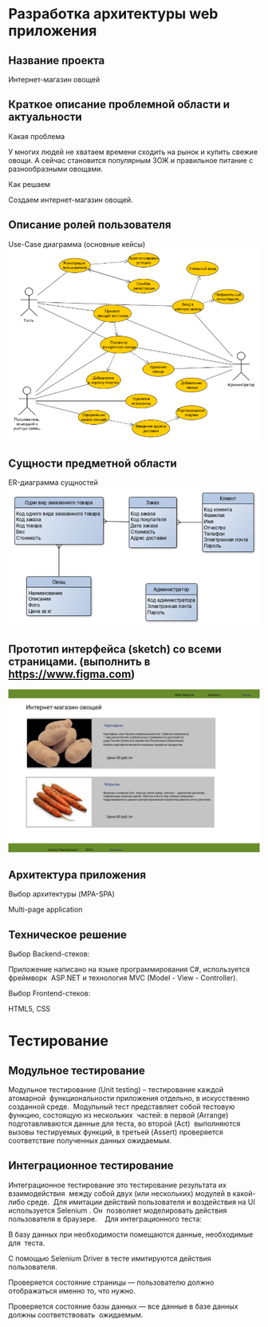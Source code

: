 # Разработка архитектуры web приложения #
## Название проекта ##
Интернет-магазин овощей

## Краткое описание проблемной области и актуальности ##
Какая проблема

У многих людей не хватаем времени сходить на рынок и купить свежие овощи. А сейчас становится популярным ЗОЖ и правильное питание с разнообразными овощами.

Как решаем

Создаем интернет-магазин овощей.

## Описание ролей пользователя ##
Use-Case диаграмма (основные кейсы)
![](use-case-diag.png)

## Сущности предметной области ##
ER-диаграмма сущностей
![](er-diag.png)

## Прототип интерфейса (sketch) со всеми страницами. (выполнить в  https://www.figma.com)  ##
![](figma_select_vegetable.png)

## Архитектура приложения ##
Выбор архитектуры (MPA-SPA)

Multi-page application

## Техническое решение ##
Выбор  Backend-стеков:

Приложение написано на языке программирования C#, используется фреймворк  ASP.NET и технология MVC (Model - View - Controller). 

Выбор  Frontend-стеков:

HTML5, CSS

# Тестирование #
## Модульное тестирование ##
Модульное тестирование (Unit testing) – тестирование каждой атомарной  функциональности приложения отдельно, в искусственно созданной среде. 
Модульный тест представляет собой тестовую функцию, состоящую из нескольких  частей: в первой (Arrange) подготавливаются данные для теста, во второй (Act)  выполняются вызовы тестируемых функций, в третьей (Assert)  проверяется  соответствие полученных данных ожидаемым.   

## Интеграционное тестирование ##
Интеграционное тестирование это тестирование результата их взаимодействия  между собой двух (или нескольких) модулей в какой-либо среде.  Для имитации действий пользователя и воздействия на UI используется  Selenium . Он  позволяет моделировать действия пользователя в браузере.
  
Для интеграционного теста: 

В базу данных при необходимости помещаются данные, необходимые для  теста.  

С помощью Selenium Driver в тесте имитируются действия  пользователя. 

Проверяется состояние страницы — пользователю должно отображаться именно то, что нужно.  

Проверяется состояние базы данных — все данные в базе данных должны соответствовать  ожидаемым. 

